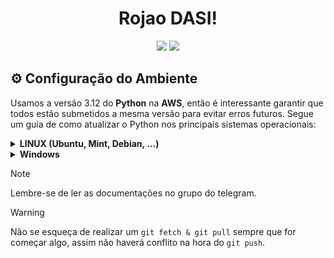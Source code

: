 <h1 align="center">Rojao DASI!</h1>

<div align = "center">
<img src = "https://img.shields.io/badge/python-551cb8?style=for-the-badge&logo=python&logoColor=white"/>
<img src = "https://img.shields.io/badge/AWS-551cb8.svg?style=for-the-badge&logo=amazon-aws&logoColor=white"/>
</div>

## ⚙️ Configuração do Ambiente

Usamos a versão 3.12 do **Python** na **AWS**, então é interessante garantir que todos estão submetidos a mesma versão para evitar erros futuros. Segue um guia de como atualizar o Python nos principais sistemas operacionais:

<details>
  <summary><strong>LINUX (Ubuntu, Mint, Debian, ...)</strong></summary>
  
  <code>sudo apt install software-properties-common</code>
</details>

<details>
  <summary><strong>Windows</strong></summary>
  <p>Basta atualizar o Python indo no site oficial.</p>
</details>

> [!NOTE]
> Lembre-se de ler as documentações no grupo do telegram.


> [!WARNING]
> Não se esqueça de realizar um ```git fetch & git pull``` sempre que for começar algo, assim não haverá conflito na hora do ```git push```.

